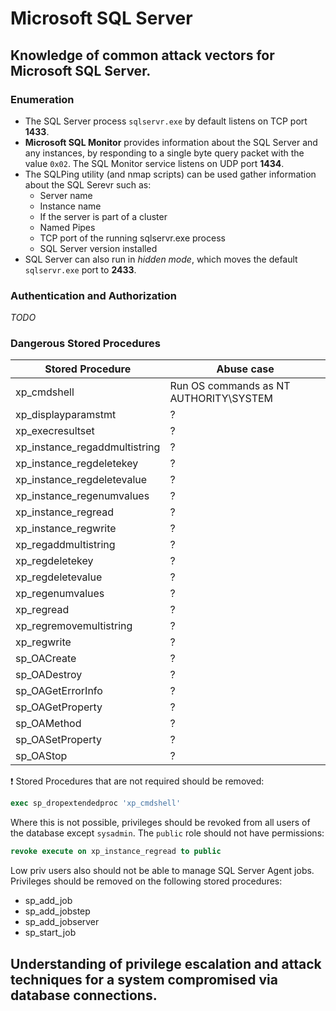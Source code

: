 # Microsoft SQL Server

## Knowledge of common attack vectors for Microsoft SQL Server.

### Enumeration

- The SQL Server process `sqlservr.exe` by default listens on TCP port **1433**.
- **Microsoft SQL Monitor** provides information about the SQL Server and any instances, by responding to a single byte query packet with the value `0x02`. The SQL Monitor service listens on UDP port **1434**.
- The SQLPing utility (and nmap scripts) can be used gather information about the SQL Serevr such as:
    - Server name
    - Instance name
    - If the server is part of a cluster
    - Named Pipes
    - TCP port of the running sqlservr.exe process
    - SQL Server version installed
- SQL Server can also run in *hidden mode*, which moves the default `sqlservr.exe` port to **2433**.

### Authentication and Authorization

*TODO*

### Dangerous Stored Procedures

| Stored Procedure | Abuse case |
|------------------|------------|
|xp_cmdshell       | Run OS commands as NT AUTHORITY\SYSTEM|
|xp_displayparamstmt| ? |
|xp_execresultset|?|
|xp_instance_regaddmultistring|?|
|xp_instance_regdeletekey|?|
|xp_instance_regdeletevalue|?|
|xp_instance_regenumvalues|?|
|xp_instance_regread|?|
|xp_instance_regwrite|?|
|xp_regaddmultistring|?|
|xp_regdeletekey|?|
|xp_regdeletevalue|?|
|xp_regenumvalues|?|
|xp_regread|?|
|xp_regremovemultistring|?|
|xp_regwrite|?|
|sp_OACreate|?|
|sp_OADestroy|?|
|sp_OAGetErrorInfo|?|
|sp_OAGetProperty|?|
|sp_OAMethod|?|
|sp_OASetProperty|?|
|sp_OAStop|?|

:exclamation: Stored Procedures that are not required should be removed:

```sql
exec sp_dropextendedproc 'xp_cmdshell'
```
Where this is not possible, privileges should be revoked from all users of the database except `sysadmin`. The `public` role should not have permissions:

```sql
revoke execute on xp_instance_regread to public
```
Low priv users also should not be able to manage SQL Server Agent jobs. Privileges should be removed on the following stored procedures:

- sp_add_job
- sp_add_jobstep
- sp_add_jobserver
- sp_start_job

## Understanding of privilege escalation and attack techniques for a system compromised via database connections.

